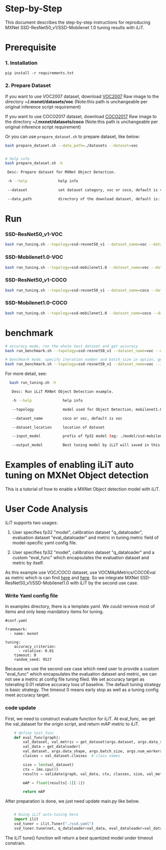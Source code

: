 Step-by-Step
============

This document describes the step-by-step instructions for reproducing MXNet SSD-ResNet50_v1/SSD-Mobilenet 1.0 tuning results with iLiT.



# Prerequisite
### 1. Installation

  ```Shell
  pip install -r requirements.txt
  ```

### 2. Prepare Dataset

  If you want to use VOC2007 dataset, download [VOC2007](http://host.robots.ox.ac.uk/pascal/VOC/voc2007/index.html) Raw image to the directory **~/.mxnet/datasets/voc** (Note:this path is unchangeable per original inference script requirement)

  If you want to use COCO2017 dataset, download [COCO2017](https://cocodataset.org/#download) Raw image to the directory **~/.mxnet/datasets/coco** (Note:this path is unchangeable per original inference script requirement)

  Or you can use `prepare_dataset.sh` to prepare dataset, like below:
  ```bash
  bash prepare_dataset.sh --data_path=./datasets --dataset=voc

  
  # help info
  bash prepare_dataset.sh -h

   Desc: Prepare dataset for MXNet Object Detection.

   -h --help              help info

   --dataset              set dataset category, voc or coco, default is voc.

   --data_path            directory of the download dataset, default is: /home/.mxnet/datasets/

  ```
# Run

### SSD-ResNet50_v1-VOC
```bash
bash run_tuning.sh --topology=ssd-resnet50_v1 --dataset_name=voc --dataset_location=/PATH/TO/DATASET --output_model=./ilit_ssd_resnet50_voc
```

### SSD-Mobilenet1.0-VOC
```bash
bash run_tuning.sh --topology=ssd-mobilenet1.0 --dataset_name=voc --dataset_location=/PATH/TO/DATASET --output_model=./ilit_ssd_mobilenet1.0_voc
```

### SSD-ResNet50_v1-COCO
```bash
bash run_tuning.sh --topology=ssd-resnet50_v1 --dataset_name=coco --dataset_location=/PATH/TO/DATASET --output_model=./ilit_ssd_resnet50_coco
```

### SSD-Mobilenet1.0-COCO
```bash
bash run_tuning.sh --topology=ssd-mobilenet1.0 --dataset_name=coco --dataset_location=/PATH/TO/DATASET --output_model=./ilit_ssd_mobilenet1.0_coco
```

# benchmark 
```bash
# accuracy mode, run the whole test dataset and get accuracy
bash run_benchmark.sh --topology=ssd-resnet50_v1 --dataset_name=voc --dataset_location=/PATH/TO/DATASET --input_model=/PATH/TO/MODEL --batch_size=32 --mode=accuracy 

# benchmark mode, specify iteration number and batch_size in option, get throughput and latency
bash run_benchmark.sh --topology=ssd-resnet50_v1 --dataset_name=voc --input_model=/PATH/TO/MODEL --batch_size=32 --iters=100 --mode=benchmark


```
For more detail, see:

```bash
  bash run_tuning.sh -h

   Desc: Run iLiT MXNet Object Detection example.

   -h --help              help info

   --topology             model used for Object Detection, mobilenet1.0 or resnet50_v1, default is mobilenet1.0.

   --dataset_name         coco or voc, default is voc

   --dataset_location     location of dataset

   --input_model          prefix of fp32 model (eg: ./model/ssd-mobilenet )

   --output_model         Best tuning model by iLiT will saved in this name prefix. default is './ilit_ssd_model'
```

Examples of enabling iLiT auto tuning on MXNet Object detection
=======================================================

This is a tutorial of how to enable a MXNet Object detection model with iLiT.

# User Code Analysis

iLiT supports two usages:

1. User specifies fp32 "model", calibration dataset "q_dataloader", evaluation dataset "eval_dataloader" and metric in tuning.metric field of model-specific yaml config file.

2. User specifies fp32 "model", calibration dataset "q_dataloader" and a custom "eval_func" which encapsulates the evaluation dataset and metric by itself.

As this example use VOC/COCO dataset, use VOCMApMetrics/COCOEval as metric which is can find [here](https://github.com/dmlc/gluon-cv/blob/20a2ed3942720550728ce36c2be53b2d5bbbb6fd/gluoncv/utils/metrics/voc_detection.py#L13) and [here](https://cocodataset.org/). So we integrate MXNet SSD-ResNet50_v1/SSD-Mobilenet1.0 with iLiT by the second use case.

### Write Yaml config file

In examples directory, there is a template.yaml. We could remove most of items and only keep mandatory items for tuning.


```
#conf.yaml

framework:
  - name: mxnet

tuning:
    accuracy_criterion:
      - relative: 0.01
    timeout: 0
    random_seed: 9527
```

Because we use the second use case which need user to provide a custom "eval_func" which encapsulates the evaluation dataset and metric, we can not see a metric at config file tuning filed. We set accuracy target as tolerating 0.01 relative accuracy loss of baseline. The default tuning strategy is basic strategy. The timeout 0 means early stop as well as a tuning config meet accuracy target.


### code update

First, we need to construct evaluate function for iLiT. At eval_func, we get the val_dataset for the origin script, and return mAP metric to iLiT.

```python
    # define test_func
    def eval_func(graph):
        val_dataset, val_metric = get_dataset(args.dataset, args.data_shape)
        val_data = get_dataloader(
        val_dataset, args.data_shape, args.batch_size, args.num_workers)
        classes = val_dataset.classes  # class names

        size = len(val_dataset)
        ctx = [mx.cpu()]
        results = validate(graph, val_data, ctx, classes, size, val_metric)

        mAP = float(results[-1][-1])

        return mAP
```

After preparation is done, we just need update main.py like below.

```python

    # Doing iLiT auto-tuning here
    import ilit
    ssd_tuner = ilit.Tuner("./ssd.yaml")
    ssd_tuner.tune(net, q_dataloader=val_data, eval_dataloader=val_dataset, eval_func=eval_func)
```

The iLiT tune() function will return a best quantized model under timeout constrain.

